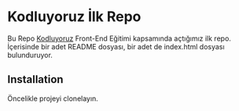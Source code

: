 # Kodluyoruz İlk Repo
Bu Repo [Kodluyoruz](https://www.kodluyoruz.org/) Front-End Eğitimi kapsamında açtığımız ilk repo. İçerisinde bir adet README dosyası, bir adet de index.html dosyası bulunduruyor.

## Installation
Öncelikle projeyi clonelayın.
